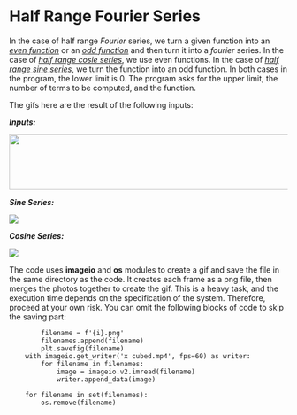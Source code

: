 # Half Range Fourier Series
In the case of half range *Fourier* series, we turn a given function into an [*even function*](https://www.cuemath.com/calculus/even-function/) or an [*odd function*](https://www.cuemath.com/calculus/odd-functions/) and then turn it into a *fourier* series. In the case of [*half range cosie series*](https://www.intmath.com/fourier-series/4-fourier-half-range-functions.php), we use even functions. In the case of [*half range sine series*](https://www.intmath.com/fourier-series/4-fourier-half-range-functions.php), we turn the function into an odd function. In both cases in the program, the lower limit is 0. The program asks for the upper limit, the number of terms to be computed, and the function. 

The gifs here are the result of the following inputs:

***Inputs:***

<img src="https://github.com/yakeen15/amps/blob/main/complex%20analysis/half%20range%20fourier%20series/images%20and%20videos/inputs.PNG" width="600" height="100">

***Sine Series:***

![](https://github.com/yakeen15/amps/blob/main/complex%20analysis/half%20range%20fourier%20series/images%20and%20videos/sine.gif)

***Cosine Series:***

![](https://github.com/yakeen15/amps/blob/main/complex%20analysis/half%20range%20fourier%20series/images%20and%20videos/cosine.gif)

The code uses **imageio** and **os** modules to create a gif and save the file in the same directory as the code. It creates each frame as a png file, then merges the photos together to create the gif. This is a heavy task, and the execution time depends on the specification of the system. Therefore, proceed at your own risk. You can omit the following blocks of code to skip the saving part:
```
        filename = f'{i}.png'
        filenames.append(filename)
        plt.savefig(filename)
    with imageio.get_writer('x cubed.mp4', fps=60) as writer:
        for filename in filenames:
            image = imageio.v2.imread(filename)
            writer.append_data(image)
    
    for filename in set(filenames):
        os.remove(filename)
```
